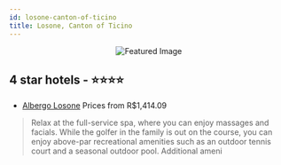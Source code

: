 ```yaml
---
id: losone-canton-of-ticino
title: Losone, Canton of Ticino
---
```


<center><img src="https://i.travelapi.com/hotels/1000000/1000000/991800/991755/122eb4bd_z.jpg" alt="Featured Image" /></center>


##  4 star hotels - ⭐️⭐️⭐️⭐️

-    [Albergo Losone](https://us.hurb.com/hotels/losone/albergo-losone-JNP-JP592272?cmp=18055) Prices from R$1,414.09
   > Relax at the full-service spa, where you can enjoy massages and facials. While the golfer in the family is out on the course, you can enjoy above-par recreational amenities such as an outdoor tennis court and a seasonal outdoor pool. Additional ameni
